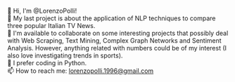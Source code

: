 👋 Hi, I'm @LorenzoPolli! <br />
👀 My last project is about the application of NLP techniques to compare three popular Italian TV News. <br />
🤝 I'm available to collaborate on some interesting projects that possibly deal with Web Scraping, Text Mining, Complex Graph Networks and Sentiment Analysis. However, anything related with numbers could be of my interest (I also love investigating trends in sports). <br />
🐍 I prefer coding in Python. <br />
📫 How to reach me: lorenzopolli.1996@gmail.com
